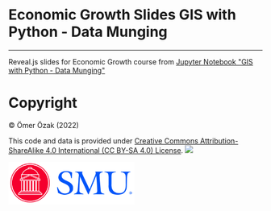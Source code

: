 # Economic Growth Slides GIS with Python - Data Munging
---

Reveal.js slides for Economic Growth course from [Jupyter Notebook "GIS with Python - Data Munging"](https://github.com/SMU-Econ-Growth/EconGrowthUG-Notebooks/blob/main/GIS-with-Python-3.ipynb)

# Copyright 

&copy; Ömer Özak (2022)

This code and data is provided under [Creative Commons Attribution-ShareAlike 4.0 International (CC BY-SA 4.0) License](https://creativecommons.org/licenses/by-sa/4.0/). ![](http://mirrors.creativecommons.org/presskit/buttons/88x31/svg/by-sa.svg)

[<img src="https://github.com/measuring-culture/Expanding-Measurement-Culture-Facebook-JRSI/blob/main/pics/SMUlogowWordmarkRB.jpg?raw=true" width="250">](http://omerozak.com)

